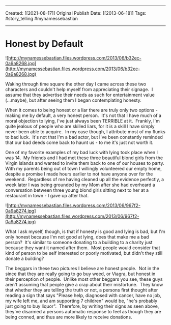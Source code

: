 ___
Created: [[2021-08-17]]
Original Publish Date: [[2013-06-18]]
Tags: #story_telling #mynamessebastian 
___
# Honest by Default

![http://mynamessebastian.files.wordpress.com/2013/06/b32ec-0a9a8268.jpg](http://mynamessebastian.files.wordpress.com/2013/06/b32ec-0a9a8268.jpg)

Waking through time square the other day I came across these two characters and couldn't help myself from appreciating their signage.  I assume that they advertise their needs as such for entertainment value (...maybe), but after seeing them I began contemplating honesty.

When it comes to being honest or a liar there are truly only two options - making me by default, a very honest person.  It's not that I have much of a moral objection to lying, I've just always been TERRIBLE at it.  Frankly, I'm quite jealous of people who are skilled liars, for it is a skill I have simply never been able to acquire.  In my case though, I attribute most of my flunks to bad luck.  It's not that I'm a bad actor, but I've been constantly reminded that our bad deeds come back to haunt us - to me it's just not worth it.

One of my favorite examples of my bad luck with lying took place when I was 14.  My friends and I had met these three beautiful blond girls from the Virgin Islands and wanted to invite them back to one of our houses to party.  With my parents being out of town I willingly volunteered our empty home, despite a promise I made hours earlier to not have anyone over for the weekend.  Regardless of me having cleaned up all the evidence perfectly, a week later I was being grounded by my Mom after she had overheard a conversation between three young blond girls sitting next to her at a restaurant in town - I gave up after that.

![http://mynamessebastian.files.wordpress.com/2013/06/967f2-0a9a8274.jpg](http://mynamessebastian.files.wordpress.com/2013/06/967f2-0a9a8274.jpg)

What I ask myself, though, is that if honesty is good and lying is bad, but I'm only honest because I'm not good at lying, does that make me a bad person?  It's similar to someone donating to a building to a charity just because they want it named after them.  Most people would consider that kind of person to be self interested or poorly motivated, but didn't they still donate a building?

The beggars in these two pictures I believe are honest people.  Not in the since that they are really going to go buy weed, or Viagra, but honest in their perception of people.  Unlike most other beggars you see, these guys aren't assuming that people give a crap about their misfortune.  They know that whether they are telling the truth or not, a persons first thought after reading a sign that says "Please help, diagnosed with cancer, have no job, my wife left me, and am supporting 7 children" would be, "he's probably just going to buy liquor".  Therefore, by writing their signs as seen above, they've disarmed a persons automatic response to feel as though they are being conned, and thus are more likely to receive donations.